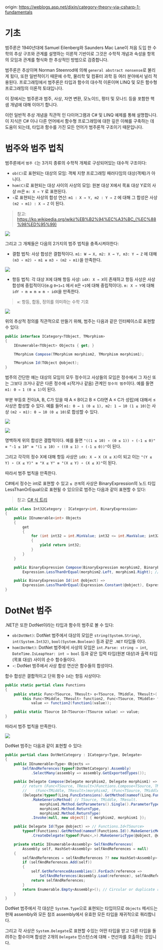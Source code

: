 origin: https://weblogs.asp.net/dixin/category-theory-via-csharp-1-fundamentals

# 기초

범주론은 1940년대에 Samuel Eilenberg와 Saunders Mac Lane이 처음 도입 한 수학의 추상 구조와 관계를 설명하는 이론적 기반이로 그것은 수학적 개념과 속성을 항목의 모임과 관계를 형식화 한 추상적인 방법으로 검증합니다.

범주론은 추상이며 Norman Steenrod에 의해 `general abstract nonsense`로 불리게 됬다, 또한 일반적이기 때문에 수학, 물리학 및 컴퓨터 과학 등 여러 분야에서 널리 적용된다. 프로그래밍에서 범주론은 타입과 함수의 대수적 이론이며 LINQ 및 모든 함수형 프로그래밍의 이론적 토대입니다.

이 장에서는 범주론과 범주, 사상, 자연 변환, 모노이드, 펑터 및 모나드 등을 포함한 핵샘 개념에 대해 이야기 합니다.

이런 일반적 추상 개념을 직관적 인 다이어그램과 C# 및 LINQ 예제를 통해 설명합니다. 이 지식은 C# 이나 다른 언어에서 함수형 프로그래밍에 대한 깊은 이해를 구축하는 데 도움이 되는데, 타입과 함수를 가진 모든 언어가 범주론적 구조이기 때문입니다.

# 범주와 범주 법칙

범주론에서 `범주 C`는 3가지 종류의 수학적 개체로 구성되어있는 대수적 구조이다:

- `ob(C)`로 표현되는 대상의 모임: 객체 지향 프로그래밍 패러다임의 대상(객체)가 아니다.
- `hom(C)`로 표현되는 대상 사이의 사상의 모임: 원본 대상 X에서 목표 대상 Y로의 사상 m은 `m: X → Y` 로 표현된다.
- `∘`로 표현되는 사상의 합성 연산: `m1 : X → Y, m2 : Y → Z` 에 대해 그 합성은 사상 `(m2 ∘ m1) : X → Z` 이 된다.

> 참고: https://ko.wikipedia.org/wiki/%EB%B2%94%EC%A3%BC_(%EC%88%98%ED%95%99)

![](resources/fundamentals-01.png)

그리고 그 개체들은 다음의 2가지의 범주 법칙을 충족시켜야한다:

- 결합 법칙: 사상 합성은 결합적이다. `m1: W → X, m2: X → Y, m3: Y → Z` 에 대해 `(m3 ∘ m2) ∘ m1 ≡ m3 ∘ (m2 ∘ m1)`을 만족한다.

![](resources/fundamentals-02.png)

- 항등 법칙: 각 대상 X에 대해 항등 사상: `idX: X → X`이 존재하고 항등 사상은 사상 합성에 중립적이다(e.g `0+1=1` 에서 `0`은 `+1`에 대해 중립적이다). `m: X → Y`에 대해 `idY ∘ m ≡ m ≡ m ∘ idX`을 만족한다.

> `≡`: 항등, 합동, 정의를 의미하는 수학 기호

![](resources/fundamentals-03.png)

위의 추상적 정의를 직관적으로 만들기 위해, 범주는 다음과 같은 인터페이스로 표현할 수 있다:

``` csharp
public interface ICategory<TObject, TMorphism>
{
    IEnumerable<TObject> Objects { get; }

    TMorphism Compose(TMorphism morphism2, TMorphism morphism1);

    TMorphism Id(TObject @object);
}
```

범주의 간단한 예는 대상의 모임이 모두 정수이고 사상들의 모임은 정수에서 그 자신 또는 그보다 크거나 같은 다른 정수에 ≤(작거나 같음) 관계인 `정수의 범주`이다. 예를 들면 `m1: 0 → 1 (0 ≤ 1)`이 된다.

부분 부등호 전이(A, B, C가 있을 때 A ≤ B이고 B ≤ C라면 A ≤ C가 성립)에 대해서 ≤ 사상은 합성할 수 있다. 예를 들어 `m1: 0 → 1 (0 ≤ 1), m2: 1 → 10 (1 ≤ 10)`는 사상 `(m2 ∘ m1): 0 → 10 (0 ≤ 10)`로 합성할 수 있다.

![](resources/fundamentals-04.png)

![](resources/fundamentals-05.png)

명백하게 위의 합성은 결합적이다. 예를 들면 `"((1 ≤ 10) ∘ (0 ≤ 1)) ∘ (-1 ≤ 0)" ≡ "-1 ≤ 10" ≡ "(1 ≤ 10) ∘ ((0 ≤ 1) ∘ (-1 ≤ 0))"`이 된다.

그리고 각각의 정수 X에 대해 항등 사상은 `idX: X → X (X ≤ X)`이 되고 이는 `"(Y ≤ Y) ∘ (X ≤ Y)" ≡ "X ≤ Y" ≡ "(X ≤ Y) ∘ (X ≤ X)"`이 된다.

따라서 범주 법칙을 만족한다.

C#에서 정수는 int로 표현할 수 있고 `≤ 관계`의 사상은 BinaryExpression의 노드 타입 LessThanOrEqual으로 표현될 수 있으므로 범주는 다음과 같이 표현할 수 있다:

> 참고: [C# 식 트리](https://docs.microsoft.com/ko-kr/dotnet/csharp/programming-guide/concepts/expression-trees/)

``` csharp
public class Int32Category : ICategory<int, BinaryExpression>
{
    public IEnumerable<int> Objects
    {
        get
        {
            for (int int32 = int.MinValue; int32 <= int.MaxValue; int32++)
            {
                yield return int32;
            }
        }
    }

    public BinaryExpression Compose(BinaryExpression morphism2, BinaryExpression morphism1) =>
        Expression.LessThanOrEqual(morphism2.Left, morphism1.Right); // (Y <= Z) ∘ (X <= Y) => X <= Z.

    public BinaryExpression Id(int @object) =>
        Expression.LessThanOrEqual(Expression.Constant(@object), Expression.Constant(@object)); // X <= X.
}
```

# DotNet 범주

.NET은 또한 DotNet이라는 타입과 함수의 범주로 볼 수 있다:

- `ob(DotNet)`: DotNet 범주에서 대상의 모임은 `string(System.String)`, `int(System.Int32)`, `bool(System.Boolean)` 등과 같은 `.NET` 타입들 이다.
- `hom(DotNet)`: DotNet 범주에서 사상의 모임은 `int.Parse: string → int`, `DateTime.IsLeapYear: int → bool` 등과 같은 입력 타입(원본 대상)과 출력 타입(목표 대상) 사이의 순수 함수들이다.
- `∘`: DotNet 범주에서 사상 합성 연산은 함수들의 합성이다.

합수 합성은 결합적이고 단위 함수 `Id`는 항등 사상이다:

``` csharp
public static partial class Functions
{
    public static Func<TSource, TResult> o<TSource, TMiddle, TResult>(
        this Func<TMiddle, TResult> function2, Func<TSource, TMiddle> function1) =>
            value => function2(function1(value));

    public static TSource Id<TSource>(TSource value) => value;
}
```

따라서 범주 법칙을 만족한다.

![](resources/fundamentals-06.png)

DotNet 범주는 다음과 같이 표현할 수 있다:

``` csharp
public partial class DotNetCategory : ICategory<Type, Delegate>
{
    public IEnumerable<Type> Objects =>
        SelfAndReferences(typeof(DotNetCategory).Assembly)
            .SelectMany(assembly => assembly.GetExportedTypes());

    public Delegate Compose(Delegate morphism2, Delegate morphism1) =>
        // return (Func<TSource, TResult>)Functions.Compose<TSource, TMiddle, TResult>(
        //    (Func<TMiddle, TResult>)morphism2, (Func<TSource, TMiddle>)morphism1);
        (Delegate)typeof(Linq.FuncExtensions).GetMethod(nameof(Linq.FuncExtensions.o))
            .MakeGenericMethod( // TSource, TMiddle, TResult.
                morphism1.Method.GetParameters().Single().ParameterType,
                morphism1.Method.ReturnType,
                morphism2.Method.ReturnType)
            .Invoke(null, new object[] { morphism2, morphism1 });

    public Delegate Id(Type @object) => // Functions.Id<TSource>
        typeof(Functions).GetMethod(nameof(Functions.Id)).MakeGenericMethod(@object)
            .CreateDelegate(typeof(Func<,>).MakeGenericType(@object, @object));

    private static IEnumerable<Assembly> SelfAndReferences(
        Assembly self, HashSet<Assembly> selfAndReferences = null)
    {
        selfAndReferences = selfAndReferences ?? new HashSet<Assembly>();
        if (selfAndReferences.Add(self))
        {
            self.GetReferencedAssemblies().ForEach(reference => 
                SelfAndReferences(Assembly.Load(reference), selfAndReferences));
            return selfAndReferences;
        }
        return Enumerable.Empty<Assembly>(); // Circular or duplicate reference.
    }
}
```

DotNet 범주에서 각 대상은 `System.Type`으로 표현되는 타입이므로 `Objects` 메서드는 현재 assembly와 모든 참조 assembly에서 유효한 모든 타입을 재귀적으로 쿼리합니다.

그리고 각 사상은 `System.Delegate`로 표현할 수있는 어떤 타입을 받고 다른 타입을 돌려주는 함수이며 합성은 2개의 `Delegate` 인스턴스에 대해 `∘` 연산자를 호출하는 것입니다.